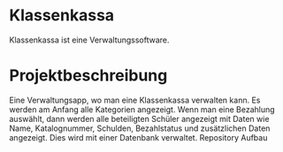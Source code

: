 # Klassenkassa
Klassenkassa ist eine Verwaltungssoftware.

# Projektbeschreibung
Eine Verwaltungsapp, wo man eine Klassenkassa verwalten kann. Es werden am Anfang alle Kategorien angezeigt. Wenn man eine Bezahlung auswählt, dann werden alle beteiligten Schüler angezeigt mit Daten wie Name, Katalognummer, Schulden, Bezahlstatus und zusätzlichen Daten angezeigt. Dies wird mit einer Datenbank verwaltet.
Repository Aufbau
